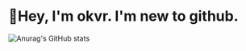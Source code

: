 
# 🎯Hey, I'm okvr. I'm new to github.
![Anurag's GitHub stats](https://github-readme-stats.vercel.app/api?username=okvr&theme=transparent)
